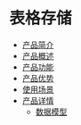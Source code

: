 # 表格存储

* [产品简介]()
 * [产品概述](cpgs.md)
 * [产品功能](cpgn.md)
 * [产品优势](cpys.md)
 * [使用场景](sycj.md)
* [产品详情]()
   * [数据模型](sjmx.md)